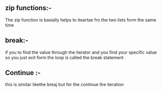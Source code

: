 ## zip functions:-
The zip function is basially helps to 
iteartae fro the two lists form the same time



## break:-
if you to find the value through the iterator and you find your specific value so you just exit form the loop is called the break statement .



## Continue :-
this is similar likethe breaj but for the continue the  iteration